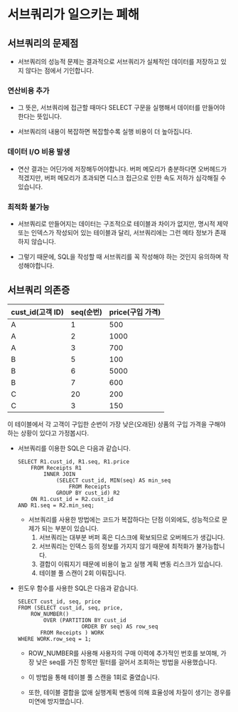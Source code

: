 # 서브쿼리가 일으키는 폐해

## 서브쿼리의 문제점

- 서브쿼리의 성능적 문제는 결과적으로 서브쿼리가 실체적인 데이터를 저장하고 있지 않다는 점에서 기인합니다.

### 연산비용 추가
- 그 뜻은, 서브쿼리에 접근할 때마다 SELECT 구문을 실행해서 데이터를 만들어야 한다는 뜻입니다.

- 서브쿼리의 내용이 복잡하면 복잡할수록 실행 비용이 더 높아집니다.

### 데이터 I/O 비용 발생
- 연산 결과는 어딘가에 저장해두어야합니다. 버퍼 메모리가 충분하다면 오버헤드가 적겠지만, 버퍼 메모리가 초과되면 디스크 접근으로 인한 속도 저하가 심각해질 수 있습니다.

### 최적화 불가능
- 서브쿼리로 만들어지는 데이터는 구조적으로 테이블과 차이가 없지만, 명시적 제약 또는 인덱스가 작성되어 있는 테이블과 달리, 서브쿼리에는 그런 메타 정보가 존재하지 않습니다.

- 그렇기 때문에, SQL을 작성할 때 서브쿼리를 꼭 작성해야 하는 것인지 유의하며 작성해야합니다.

## 서브쿼리 의존증

| cust_id(고객 ID) | seq(순번) | price(구입 가격) |
|------------------|-----------|------------------|
| A                | 1         | 500              |
| A                | 2         | 1000             |
| A                | 3         | 700              |
| B                | 5         | 100              |
| B                | 6         | 5000             |
| B                | 7         | 600              |
| C                | 20        | 200              |
| C                | 3         | 150              |

이 테이블에서 각 고객이 구입한 순번이 가장 낮은(오래된) 상품의 구입 가격을 구해야하는 상황이 있다고 가정봅시다.

-  서브쿼리를 이용한 SQL은 다음과 같습니다.

    ```Postgresql
    SELECT R1.cust_id, R1.seq, R1.price
        FROM Receipts R1
            INNER JOIN
                (SELECT cust_id, MIN(seq) AS min_seq
                    FROM Receipts
                GROUP BY cust_id) R2
        ON R1.cust_id = R2.cust_id
    AND R1.seq = R2.min_seq;
    ```

    - 서브쿼리를 사용한 방법에는 코드가 복잡하다는 단점 이외에도, 성능적으로 문제가 되는 부분이 있습니다.
        1. 서브쿼리는 대부분 버퍼 혹은 디스크에 확보되므로 오버헤드가 생깁니다.
        2. 서브쿼리는 인덱스 등의 정보를 가지지 않기 때문에 최적화가 불가능합니다.
        3. 결합이 이뤄지기 때문에 비용이 높고 실행 계획 변동 리스크가 있습니다.
        4. 테이블 풀 스캔이 2회 이뤄집니다.

- 윈도우 함수를 사용한 SQL은 다음과 같습니다.

    ```Postgresql
    SELECT cust_id, seq, price
	FROM (SELECT cust_id, seq, price,
    	ROW_NUMBER()
        	OVER (PARTITION BY cust_id
            			ORDER BY seq) AS row_seq
           FROM Receipts ) WORK
    WHERE WORK.row_seq = 1;
    ```

    - ROW_NUMBER를 사용해 사용자의 구매 이력에 추가적인 번호를 보여해, 가장 낮은 seq를 가진 항목만 필터를 걸어서 조회하는 방법을 사용했습니다.

    - 이 방법을 통해 테이블 풀 스캔을 1회로 줄였습니다.
    - 또한, 테이블 결합을 없애 실행계획 변동에 의해 효율성에 차질이 생기는 경우를 미연에 방지했습니다.